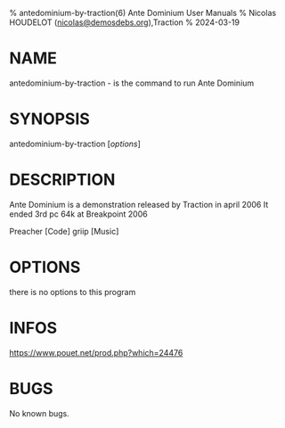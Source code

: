 % antedominium-by-traction(6) Ante Dominium User Manuals
% Nicolas HOUDELOT (nicolas@demosdebs.org),Traction
% 2024-03-19

# NAME
antedominium-by-traction - is the command to run Ante Dominium 

# SYNOPSIS
antedominium-by-traction [*options*]

# DESCRIPTION
Ante Dominium is a demonstration released by Traction in april 2006
It ended 3rd pc 64k at Breakpoint 2006

Preacher [Code]
griip [Music]

# OPTIONS
there is no options to this program

# INFOS
https://www.pouet.net/prod.php?which=24476

# BUGS
No known bugs.
